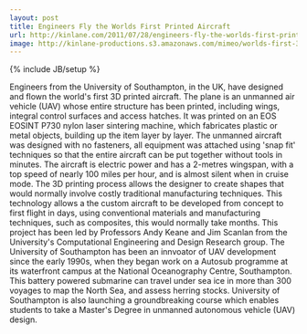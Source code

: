 ```yaml
---
layout: post
title: Engineers Fly the Worlds First Printed Aircraft
url: http://kinlane.com/2011/07/28/engineers-fly-the-worlds-first-printed-aircraft/
image: http://kinlane-productions.s3.amazonaws.com/mimeo/worlds-first-3d-printed-aircraft.jpg
---
```

{% include JB/setup %}
<p>
     Engineers from the University of Southampton, in the UK, have designed and flown the world's first 3D printed aircraft. The plane is an unmanned air vehicle (UAV) whose entire structure has been printed, including wings, integral control surfaces and access hatches. It was printed on an EOS EOSINT P730 nylon laser sintering machine, which fabricates plastic or metal objects, building up the item layer by layer. The unmanned aircraft was designed with no fasteners, all equipment was attached using 'snap fit' techniques so that the entire aircraft can be put together without tools in minutes. The aircraft is electric power and has a 2-metres wingspan, with a top speed of nearly 100 miles per hour, and is almost silent when in cruise mode. The 3D printing process allows the designer to create shapes that would normally involve costly traditional manufacturing techniques. This technology allows a the custom aircraft to be developed from concept to first flight in days, using conventional materials and manufacturing techniques, such as composites, this would normally take months. This project has been led by Professors Andy Keane and Jim Scanlan from the University's Computational Engineering and Design Research group. The University of Southampton has been an innvoator of UAV development since the early 1990s, when they began work on a Autosub programme at its waterfront campus at the National Oceanography Centre, Southampton. This battery powered submarine can travel under sea ice in more than 300 voyages to map the North Sea, and assess herring stocks. University of Southampton is also launching a groundbreaking course which enables students to take a Master's Degree in unmanned autonomous vehicle (UAV) design.
</p>